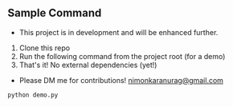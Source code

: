 ## Sample Command

- This project is in development and will be enhanced further.

1. Clone this repo
2. Run the following command from the project root (for a demo)
3. That's it! No external dependencies (yet!)

- Please DM me for contributions!
nimonkaranurag@gmail.com

```bash
python demo.py
```